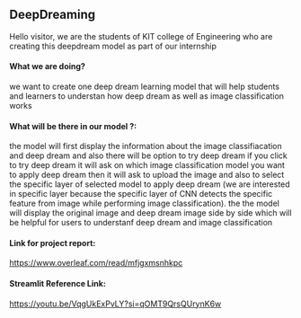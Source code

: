 ## DeepDreaming
Hello visitor, 
we are the students of KIT college of Engineering who are creating this deepdream model as part of our internship
#### What we are doing?
we want to create one deep dream learning model that will help students and learners to understan how deep dream as well as image classification works
#### What will be there in our model ?:
the model will first display the information about the image classifiacation and deep dream and also there will be option to try deep dream if you click to try deep dream it will ask on which image classification model you want to apply deep dream then it will ask to upload the image and also to select the specific layer of selected model to apply deep dream (we are interested in specific layer because the specific layer of CNN detects the specific feature from image while performing image classification). the the model will display the original image and deep dream image side by side which will be helpful for users to understanf deep dream and image classification
#### Link for project report:
https://www.overleaf.com/read/mfjgxmsnhkpc
#### Streamlit Reference Link:
https://youtu.be/VqgUkExPvLY?si=qOMT9QrsQUrynK6w

